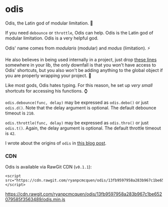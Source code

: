 # odis
Odis, the Latin god of modular limitation. :crystal_ball:

If you need `debounce` or `throttle`, Odis can help. Odis is the Latin god of modular limitation. Odis is a very helpful god.

Odis' name comes from *modularis* (modular) and *modus* (limitation). :zap:

He also believes in being used internally in a project, just drop [these lines](https://github.com/ryanpcmcquen/odis/blob/master/odis.js#L8-L41) somewhere in your lib, the only downfall is that you won't have access to Odis' shortcuts, but you also won't be adding anything to the global object if you are properly wrapping your project. :tada:

Like most gods, Odis hates typing. For this reason, he set up *very small* shortcuts for accessing his functions. :watch:

`odis.debounce(func, delay)` may be expressed as `odis.debo()` or just `odis.d()`. Note that the delay argument is optional. The default debounce timeout is `210`.

`odis.throttle(func, delay)` may be expressed as `odis.thro()` or just `odis.t()`. Again, the delay argument is optional. The default throttle timeout is `42`.

I wrote about the origins of `odis` in [this blog post](https://ryanpcmcquen.org/javascript/2015/11/28/writing-my-own-throttle.html).

### CDN

Odis is available via RawGit CDN (`v0.1.1`):

    <script src="https://cdn.rawgit.com/ryanpcmcquen/odis/13fb9597958a283b967c1be652079585f3563489/odis.min.js"></script>

https://cdn.rawgit.com/ryanpcmcquen/odis/13fb9597958a283b967c1be652079585f3563489/odis.min.js

